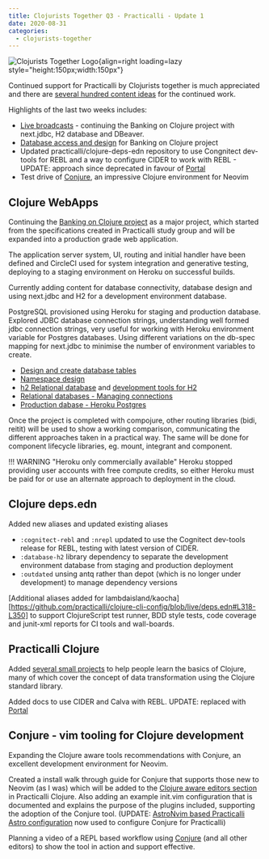 ```yaml
---
title: Clojurists Together Q3 - Practicalli - Update 1
date: 2020-08-31
categories:
  - clojurists-together
---
```


![Clojurists Together Logo](https://raw.githubusercontent.com/practicalli/graphic-design/live/buttons/practicalli-clojurists-together-button.svg){align=right loading=lazy style="height:150px;width:150px"}

Continued support for Practicalli by Clojurists together is much appreciated and there are [several hundred content ideas](https://practical.li/clojure-web-services/relational-databases-and-sql/managing-connections/) for the continued work.

Highlights of the last two weeks includes:

- [Live broadcasts](https://www.youtube.com/playlist?list=PLpr9V-R8ZxiDjyU7cQYWOEFBDR1t7t0wv) - continuing the Banking on Clojure project with next.jdbc, H2 database and DBeaver.
- [Database access and design](https://practical.li/clojure-web-services/projects/banking-on-clojure/development-database/) for Banking on Clojure project
- Updated practicalli/clojure-deps-edn repository to use Congnitect dev-tools for REBL and a way to configure CIDER to work with REBL - UPDATE: approach since deprecated in favour of [Portal](https://practical.li/clojure/data-inspector/portal/)
- Test drive of [Conjure](https://github.com/Olical/conjure), an impressive Clojure environment for Neovim

<!-- more -->

## Clojure WebApps
Continuing the [Banking on Clojure project](https://practical.li/clojure-web-services/projects/banking-on-clojure/database-tables/) as a major project, which started from the specifications created in Practicalli study group and will be expanded into a production grade web application.

The application server system, UI, routing and initial handler have been defined and CircleCI used for system integration and generative testing, deploying to a staging environment on Heroku on successful builds.

Currently adding content for database connectivity, database design and using next.jdbc and H2 for a development environment database.

PostgreSQL provisioned using Heroku for staging and production database.  Explored JDBC database connection strings, understanding well formed jdbc connection strings, very useful for working with Heroku environment variable for Postgres databases. Using different variations on the db-spec mapping for next.jdbc to minimise the number of environment variables to create.

- [Design and create database tables](https://practical.li/clojure-web-services/projects/banking-on-clojure/database-tables/)
- [Namespace design](https://practical.li/clojure-web-services/projects/banking-on-clojure/namespace-design/)
- [h2 Relational database](https://practical.li/clojure-web-services/relational-databases-and-sql/h2-database/) and [development tools for H2](https://practical.li/clojure-web-services/relational-databases-and-sql/h2-database/database-tools/)
- [Relational databases - Managing connections](https://practical.li/clojure-web-services/relational-databases-and-sql/managing-connections/)
- [Production dabase - Heroku Postgres](https://practical.li/clojure-web-services/projects/banking-on-clojure/production-database/)

Once the project is completed with compojure, other routing libraries (bidi, reitit) will be used to show a working comparison, communicating the different approaches taken in a practical way.  The same will be done for component lifecycle libraries, eg. mount, integrant and component.

!!! WARNING "Heroku only commercially available"
    Heroku stopped providing user accounts with free compute credits, so either Heroku must be paid for or use an alternate approach to deployment in the cloud.

## Clojure deps.edn
Added new aliases and updated existing aliases

- `:cognitect-rebl` and `:nrepl` updated to use the Cognitect dev-tools release for REBL, testing with latest version of CIDER.
- `:database-h2` library dependency to separate the development environment database from staging and production deployment
- `:outdated` unsing antq rather than depot (which is no longer under development) to manage dependency versions

[Additional aliases added for lambdaisland/kaocha][https://github.com/practicalli/clojure-cli-config/blob/live/deps.edn#L318-L350] to support ClojureScript test runner, BDD style tests, code coverage and junit-xml reports for CI tools and wall-boards.


## Practicalli Clojure
Added [several small projects](https://practicalli.github.io/clojure/simple-projects/) to help people learn the basics of Clojure, many of which cover the concept of data transformation using the Clojure standard library.

Added docs to use CIDER and Calva with REBL.  UPDATE: replaced with [Portal](https://practical.li/clojure/data-inspector/portal/)

## Conjure - vim tooling for Clojure development
Expanding the Clojure aware tools recommendations with Conjure, an excellent development environment for Neovim.

Created a install walk through guide for Conjure that supports those new to Neovim (as I was) which will be added to the [Clojure aware editors section](http://practical.li/clojure/clojure-editors/) in Practicalli Clojure.  Also adding an example init.vim configuration that is documented and explains the purpose of the plugins included, supporting the adoption of the Conjure tool. (UPDATE: [AstroNvim based Practicalli Astro configuration](https://practical.li/neovim/install/neovim/#practicalli-astro-config) now used to configure Conjure for Practicalli)

Planning a video of a REPL based workflow using [Conjure](https://github.com/Olical/conjure) (and all other editors) to show the tool in action and support effective.
